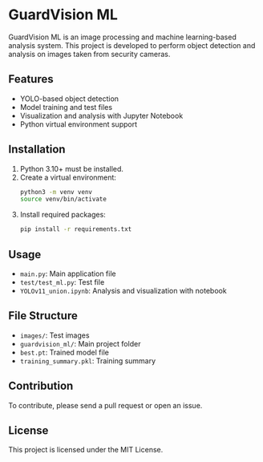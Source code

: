 
# GuardVision ML

GuardVision ML is an image processing and machine learning-based analysis system. This project is developed to perform object detection and analysis on images taken from security cameras.

## Features
- YOLO-based object detection
- Model training and test files
- Visualization and analysis with Jupyter Notebook
- Python virtual environment support

## Installation
1. Python 3.10+ must be installed.
2. Create a virtual environment:
	```bash
	python3 -m venv venv
	source venv/bin/activate
	```
3. Install required packages:
	```bash
	pip install -r requirements.txt
	```

## Usage
- `main.py`: Main application file
- `test/test_ml.py`: Test file
- `YOLOv11_union.ipynb`: Analysis and visualization with notebook

## File Structure
- `images/`: Test images
- `guardvision_ml/`: Main project folder
- `best.pt`: Trained model file
- `training_summary.pkl`: Training summary

## Contribution
To contribute, please send a pull request or open an issue.

## License
This project is licensed under the MIT License.